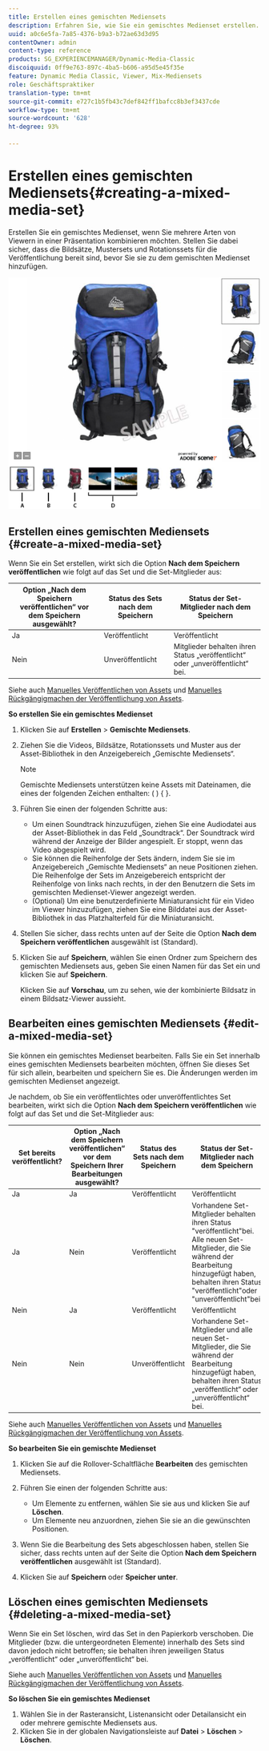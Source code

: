 ```yaml
---
title: Erstellen eines gemischten Mediensets
description: Erfahren Sie, wie Sie ein gemischtes Medienset erstellen.
uuid: a0c6e5fa-7a85-4376-b9a3-b72ae63d3d95
contentOwner: admin
content-type: reference
products: SG_EXPERIENCEMANAGER/Dynamic-Media-Classic
discoiquuid: 0ff9e763-897c-4ba5-b606-a95d5e45f35e
feature: Dynamic Media Classic, Viewer, Mix-Mediensets
role: Geschäftspraktiker
translation-type: tm+mt
source-git-commit: e727c1b5fb43c7def842ff1bafcc8b3ef3437cde
workflow-type: tm+mt
source-wordcount: '628'
ht-degree: 93%

---
```



# Erstellen eines gemischten Mediensets{#creating-a-mixed-media-set}

Erstellen Sie ein gemischtes Medienset, wenn Sie mehrere Arten von Viewern in einer Präsentation kombinieren möchten. Stellen Sie dabei sicher, dass die Bildsätze, Mustersets und Rotationssets für die Veröffentlichung bereit sind, bevor Sie sie zu dem gemischten Medienset hinzufügen.

![Gemischtes Medienset](/help/assets/mm_mixed_media_set.png)

## Erstellen eines gemischten Mediensets {#create-a-mixed-media-set}

Wenn Sie ein Set erstellen, wirkt sich die Option **Nach dem Speichern veröffentlichen** wie folgt auf das Set und die Set-Mitglieder aus:

| Option „Nach dem Speichern veröffentlichen“ vor dem Speichern ausgewählt? | Status des Sets nach dem Speichern | Status der Set-Mitglieder nach dem Speichern |
|--- |--- |--- |
| Ja | Veröffentlicht | Veröffentlicht |
| Nein | Unveröffentlicht | Mitglieder behalten ihren Status „veröffentlicht“ oder „unveröffentlicht“ bei. |

Siehe auch [Manuelles Veröffentlichen von Assets](publishing-files.md#manually_publishing_assets) und [Manuelles Rückgängigmachen der Veröffentlichung von Assets](publishing-files.md#manually_unpublishing_assets).

**So erstellen Sie ein gemischtes Medienset**

1. Klicken Sie auf **Erstellen** > **Gemischte Mediensets**.
1. Ziehen Sie die Videos, Bildsätze, Rotationssets und Muster aus der Asset-Bibliothek in den Anzeigebereich „Gemischte Mediensets“.

   >[!NOTE]
   >
   >Gemischte Mediensets unterstützen keine Assets mit Dateinamen, die eines der folgenden Zeichen enthalten: ( ) { }.

1. Führen Sie einen der folgenden Schritte aus:

   * Um einen Soundtrack hinzuzufügen, ziehen Sie eine Audiodatei aus der Asset-Bibliothek in das Feld „Soundtrack“. Der Soundtrack wird während der Anzeige der Bilder angespielt. Er stoppt, wenn das Video abgespielt wird.
   * Sie können die Reihenfolge der Sets ändern, indem Sie sie im Anzeigebereich „Gemischte Mediensets“ an neue Positionen ziehen. Die Reihenfolge der Sets im Anzeigebereich entspricht der Reihenfolge von links nach rechts, in der den Benutzern die Sets im gemischten Medienset-Viewer angezeigt werden.
   * (Optional) Um eine benutzerdefinierte Miniaturansicht für ein Video im Viewer hinzuzufügen, ziehen Sie eine Bilddatei aus der Asset-Bibliothek in das Platzhalterfeld für die Miniaturansicht.

1. Stellen Sie sicher, dass rechts unten auf der Seite die Option **Nach dem Speichern veröffentlichen** ausgewählt ist (Standard).
1. Klicken Sie auf **Speichern**, wählen Sie einen Ordner zum Speichern des gemischten Mediensets aus, geben Sie einen Namen für das Set ein und klicken Sie auf **Speichern**.

   Klicken Sie auf **Vorschau**, um zu sehen, wie der kombinierte Bildsatz in einem Bildsatz-Viewer aussieht.

## Bearbeiten eines gemischten Mediensets  {#edit-a-mixed-media-set}

Sie können ein gemischtes Medienset bearbeiten. Falls Sie ein Set innerhalb eines gemischten Mediensets bearbeiten möchten, öffnen Sie dieses Set für sich allein, bearbeiten und speichern Sie es. Die Änderungen werden im gemischten Medienset angezeigt.

Je nachdem, ob Sie ein veröffentlichtes oder unveröffentlichtes Set bearbeiten, wirkt sich die Option **Nach dem Speichern veröffentlichen** wie folgt auf das Set und die Set-Mitglieder aus:

| Set bereits veröffentlicht? | Option „Nach dem Speichern veröffentlichen“ vor dem Speichern Ihrer Bearbeitungen ausgewählt? | Status des Sets nach dem Speichern | Status der Set-Mitglieder nach dem Speichern |
|--- |--- |--- |--- |
| Ja | Ja | Veröffentlicht | Veröffentlicht |
| Ja | Nein | Veröffentlicht | Vorhandene Set-Mitglieder behalten ihren Status &quot;veröffentlicht&quot;bei. Alle neuen Set-Mitglieder, die Sie während der Bearbeitung hinzugefügt haben, behalten ihren Status &quot;veröffentlicht&quot;oder &quot;unveröffentlicht&quot;bei. |
| Nein | Ja | Veröffentlicht | Veröffentlicht |
| Nein | Nein | Unveröffentlicht | Vorhandene Set-Mitglieder und alle neuen Set-Mitglieder, die Sie während der Bearbeitung hinzugefügt haben, behalten ihren Status „veröffentlicht“ oder „unveröffentlicht“ bei. |

Siehe auch [Manuelles Veröffentlichen von Assets](publishing-files.md#manually_publishing_assets) und [Manuelles Rückgängigmachen der Veröffentlichung von Assets](publishing-files.md#manually_unpublishing_assets).

**So bearbeiten Sie ein gemischte Medienset**

1. Klicken Sie auf die Rollover-Schaltfläche **Bearbeiten** des gemischten Mediensets.
1. Führen Sie einen der folgenden Schritte aus:

   * Um Elemente zu entfernen, wählen Sie sie aus und klicken Sie auf **Löschen**.
   * Um Elemente neu anzuordnen, ziehen Sie sie an die gewünschten Positionen.

1. Wenn Sie die Bearbeitung des Sets abgeschlossen haben, stellen Sie sicher, dass rechts unten auf der Seite die Option **Nach dem Speichern veröffentlichen** ausgewählt ist (Standard).
1. Klicken Sie auf **Speichern** oder **Speicher unter**.

## Löschen eines gemischten Mediensets  {#deleting-a-mixed-media-set}

Wenn Sie ein Set löschen, wird das Set in den Papierkorb verschoben. Die Mitglieder (bzw. die untergeordneten Elemente) innerhalb des Sets sind davon jedoch nicht betroffen; sie behalten ihren jeweiligen Status „veröffentlicht“ oder „unveröffentlicht“ bei.

Siehe auch [Manuelles Veröffentlichen von Assets](publishing-files.md#manually_publishing_assets) und [Manuelles Rückgängigmachen der Veröffentlichung von Assets](publishing-files.md#manually_unpublishing_assets).

**So löschen Sie ein gemischtes Medienset**

1. Wählen Sie in der Rasteransicht, Listenansicht oder Detailansicht ein oder mehrere gemischte Mediensets aus.
1. Klicken Sie in der globalen Navigationsleiste auf **Datei** > **Löschen** > **Löschen**.

